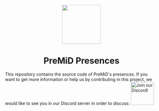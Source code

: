 <div align="center">
<img src="https://avatars3.githubusercontent.com/u/46326568?s=400&amp;u=15e4a4988014780288d30ffb969fd1569fec23e6&amp;v=4" width="128px" style="max-width:100%;">
<h1>PreMiD Presences</h1>
</div>
This repository contains the source code of PreMiD's presences. If you want to get more information or help us by contributing in this project, we would like to see you in our Discord server in order to discuss: 
<a href="https://discord.gg/WvfVZ8T" title="Join our Discord!" rel="nofollow">
<img src="https://camo.githubusercontent.com/987903b512adb37c953df3e83f1921dc29140493/68747470733a2f2f646973636f72646170702e636f6d2f6170692f6775696c64732f3439333133303733303534393830353035372f7769646765742e706e673f7374796c653d62616e6e657232" height="76px" alt="Join our Discord!" data-canonical-src="https://discordapp.com/api/guilds/493130730549805057/widget.png?style=banner2" style="max-width:100%;">
</a>
